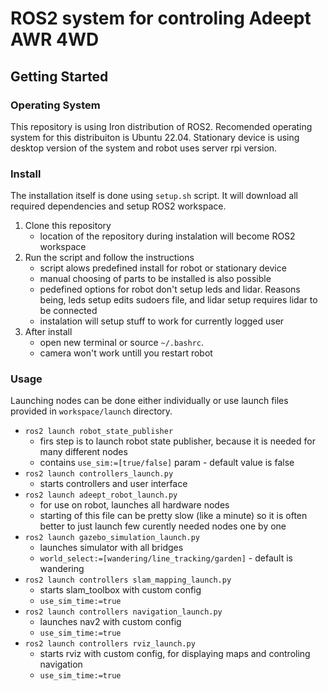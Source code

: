 # ROS2 system for controling Adeept AWR 4WD

## Getting Started

### Operating System
This repository is using Iron distribution of ROS2. Recomended operating system for this distribuiton is Ubuntu 22.04. Stationary device is using desktop version of the system and robot uses server rpi version.

### Install
The installation itself is done using `setup.sh` script. It will download all required dependencies and setup ROS2 workspace.

1. Clone this repository
   - location of the repository during instalation will become ROS2 workspace
2. Run the script and follow the instructions
   - script alows predefined install for robot or stationary device
   - manual choosing of parts to be installed is also possible
   - pedefined options for robot don't setup leds and lidar. Reasons being, leds setup edits sudoers file, and lidar setup requires lidar to be connected
   - instalation will setup stuff to work for currently logged user
3. After install
   - open new terminal or source `~/.bashrc`. 
   - camera won't work untill you restart robot

### Usage
Launching nodes can be done either individually or use launch files provided in `workspace/launch` directory. 

- `ros2 launch robot_state_publisher`
   - firs step is to launch robot state publisher, because it is needed for many different nodes
   - contains `use_sim:=[true/false]` param - default value is false
- `ros2 launch controllers_launch.py`
   - starts controllers and user interface
-  `ros2 launch adeept_robot_launch.py`
   - for use on robot, launches all hardware nodes
   - starting of this file can be pretty slow (like a minute) so it is often better to just launch few curently needed nodes one by one
- `ros2 launch gazebo_simulation_launch.py`
   - launches simulator with all bridges
   - `world_select:=[wandering/line_tracking/garden]` - default is wandering
- `ros2 launch controllers slam_mapping_launch.py`
   - starts slam_toolbox with custom config
   - `use_sim_time:=true`
- `ros2 launch controllers navigation_launch.py`
   - launches nav2 with custom config
   - `use_sim_time:=true`
- `ros2 launch controllers rviz_launch.py`
   - starts rviz with custom config, for displaying maps and controling navigation
   - `use_sim_time:=true`
